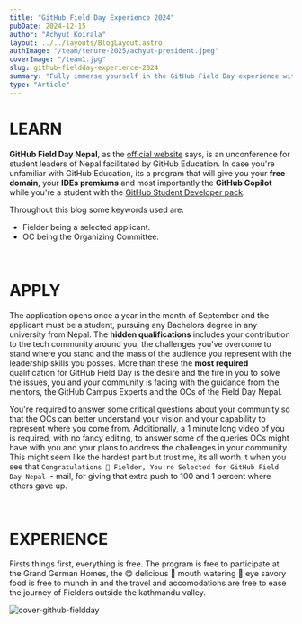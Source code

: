```yaml
---
title: "GitHub Field Day Experience 2024"
pubDate: 2024-12-15
author: "Achyut Koirala"
layout: ../../layouts/BlogLayout.astro
authImage: "/team/tenure-2025/achyut-president.jpeg"
coverImage: "/team1.jpg"
slug: github-fieldday-experience-2024
summary: "Fully immerse yourself in the GitHub Field Day experience with this comprehensive guide. Learn how to make the most of the event and network with fellow developers."
type: "Article"
---
```


# LEARN

**GitHub Field Day Nepal**, as the [official website](https://githubfieldday.com/np2024/) says, is an unconference for student leaders of Nepal facilitated by GitHub Education. In case you're unfamiliar with GitHub Education, its a program that will give you your **free domain**, your **IDEs premiums** and most importantly the **GitHub Copilot** while you're a student with the [GitHub Student Developer pack](https://education.github.com/pack/offers).

Throughout this blog some keywords used are:

- Fielder being a selected applicant.
- OC being the Organizing Committee.

<br>

# APPLY

The application opens once a year in the month of September and the applicant must be a student, pursuing any Bachelors degree in any university from Nepal. The **hidden qualifications** includes your contribution to the tech community around you, the challenges you've overcome to stand where you stand and the mass of the audience you represent with the leadership skills you posses. More than these the **most required** qualification for GitHub Field Day is the desire and the fire in you to solve the issues, you and your community is facing with the guidance from the mentors, the GitHub Campus Experts and the OCs of the Field Day Nepal.

You're required to answer some critical questions about your community so that the OCs can better understand your vision and your capability to represent where you come from. Additionally, a 1 minute long video of you is required, with no fancy editing, to answer some of the queries OCs might have with you and your plans to address the challenges in your community. This might seem like the hardest part but trust me, its all worth it when you see that `Congratulations 👏 Fielder, You're Selected for GitHub Field Day Nepal ☂️` mail, for giving that extra push to 100 and 1 percent where others gave up.

<br>

# EXPERIENCE

Firsts things first, everything is free. The program is free to participate at the Grand German Homes, the 😋 delicious 🤤 mouth watering 🫣 eye savory food is free to munch in and the travel and accomodations are free to ease the journey of Fielders outside the kathmandu valley.

![cover-github-fieldday](/blogs_assets/github-fieldday-exp-2024/cover.jpg)
